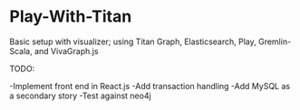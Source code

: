 Play-With-Titan
===============

Basic setup with visualizer; using Titan Graph, Elasticsearch, Play, Gremlin-Scala, and VivaGraph.js

TODO:

-Implement front end in React.js
-Add transaction handling
-Add MySQL as a secondary story
-Test against neo4j
